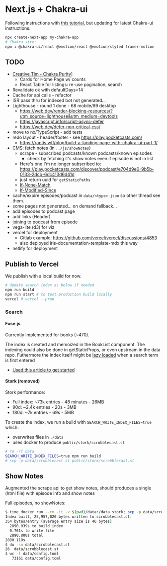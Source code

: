 # Next.js + Chakra-ui

Following instructions with [this tutorial](https://www.freecodecamp.org/news/how-to-use-chakra-ui-with-next-js-and-react/), but updating for latest Chakra-ui instructions.

```bash
npx create-next-app my-chakra-app
# Chakra site:
npm i @chakra-ui/react @emotion/react @emotion/styled framer-motion
```

## TODO

- [Creative Tim - Chakra Purity](https://demos.creative-tim.com/docs-purity-ui-dashboard/)]
  - Cards for Home Page w/ counts
  - React Table for listings: re-use pagination, search
- Revalidate ok with defaultDays=14
- Cache for api calls - refactor
- ISR pass thru for indexed bot not generated...
- Lighthouse - round 1 done - 68 mobile/99 desktop
  - <https://web.dev/render-blocking-resources/?utm_source=lighthouse&utm_medium=devtools>
  - <https://javascript.info/script-async-defer>
  - <https://web.dev/defer-non-critical-css/>
- move to nx/TypeScript - add tests
- redo layout - header/footer - see <https://play.pocketcasts.com/>
  - <https://raptis.wtf/blog/build-a-landing-page-with-chakra-ui-part-1/>
- CMS: fetch notes (in `../js/showNotes`)
  - scrape - subscribed podcasts/known podcasts/known episodes
    - check by fetching it's show notes even if episode is not in list
  - Here's one I'm no longer subscribed to: <https://play.pocketcasts.com/discover/podcast/e704d9e0-9b5b-0133-2dcb-6dc413d6d41d>
  - just return uuid for `getStaticPaths`
  - [If-None-Match](https://developer.mozilla.org/en-US/docs/Web/HTTP/Headers/If-None-Match)
  - [If-Modified-Since](https://developer.mozilla.org/en-US/docs/Web/HTTP/Headers/If-Modified-Since)
- cache/expire episodes/podcast in `data/<type>.json` so other thread see them.
- some pages not generated... on demand fallback...
- add episodes to podcast page
- add links (Header)
- joining to podcast from episode
- vega-lite (d3) for viz
- vercel for deployment
  - Gitlab example: <https://github.com/vercel/vercel/discussions/4853>
  - also deployed iris-documentation-template-mdx this way
- netlify for deployment

## Publish to Vercel

We publish with a local build for now.

```bash
# Update search index as below if needed
npm run build
npm run start # to test production build locally
vercel # vercel --prod
```

### Search

#### Fuse.js

Currently implemented for books (~470).

The index is created and memoized in the BookList component.
The indexing could also be done in getStaticProps, or even upstream in the data repo.
Futhermore the index itself might be [lazy loaded](https://nextjs.org/docs/advanced-features/dynamic-import) when a search term is first entered

- [Used this article to get started](https://www.freecodecamp.org/news/how-to-add-search-to-a-react-app-with-fuse-js/)

#### Stork (removed)

Stork performance:

- Full index: ~73k entries - 48 minutes - 26MB
- 90d: ~2.4k entries - 20s - 3MB
- 180d: ~7k entries - 69s - 5MB

<!-- TODO: refine for Fuse/Lunr -->

To create the index, we run a build with `SEARCH_WRITE_INDEX_FILES=true` which:

- overwrites files in `./data`
- uses docker to produce `public/stork/scrobblecast.st`

```bash
# rm -rf data
SEARCH_WRITE_INDEX_FILES=true npm run build
# scp -p data/scrobblecast.st public/stork/scrobblecast.st
```

## Show Notes

Augmented the scrape api to get show notes, should produces a single (html file) with episode info and show notes

Full episodes, no showNotes:

```bash
$ time docker run --rm -it -v $(pwd)/data:/data stork; scp -p data/scrobblecast.st public/stork/scrobblecast.st
Index built, 25,957,020 bytes written to scrobblecast.st.
354 bytes/entry (average entry size is 46 bytes)
  2890.039s to build index
  0.761s to write file
  2890.800s total
2890.110s
$ du -sm data/scrobblecast.st
26  data/scrobblecast.st
$ wc -l data/config.toml
   73161 data/config.toml
```
